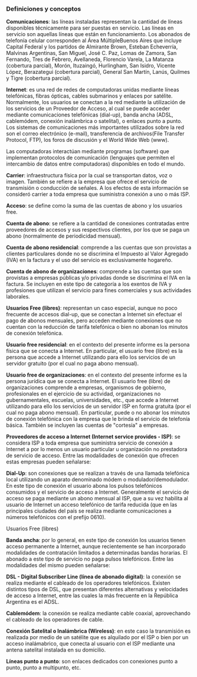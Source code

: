### Definiciones y conceptos

**Comunicaciones**: las líneas instaladas representan la cantidad de líneas disponibles técnicamente para ser puestas en servicio. Las líneas en servicio son aquellas líneas que están en funcionamiento. Los abonados de telefonía celular corresponden al Área MúltipleBuenos Aires que incluye Capital Federal y los partidos de Almirante Brown, Esteban Echeverría, Malvinas Argentinas, San Miguel, José C. Paz, Lomas de Zamora, San Fernando, Tres de Febrero, Avellaneda, Florencio Varela, La Matanza (cobertura parcial), Morón, Ituzaingó, Hurlingham, San Isidro, Vicente López, Berazategui (cobertura parcial), General San Martín, Lanús, Quilmes y Tigre (cobertura parcial).

**Internet**: es una red de redes de computadoras unidas mediante líneas telefónicas, fibras ópticas, cables submarinos y enlaces por satélite. Normalmente, los usuarios se conectan a la red mediante la utilización de los servicios de un Proveedor de Acceso, al cual se puede acceder mediante comunicaciones telefónicas (dial-up), banda ancha (ADSL, cablemódem, conexión inalámbrica o satelital), o enlaces punto a punto. Los sistemas de comunicaciones más importantes utilizados sobre la red son el correo electrónico (e-mail), transferencia de archivos(File Transfer Protocol, FTP), los foros de discusión y el World Wide Web (www).

Las computadoras interactúan mediante programas (software) que implementan protocolos de comunicación (lenguajes que permiten el intercambio de datos entre computadoras) disponibles en todo el mundo.

**Carrier**: infraestructura física por la cual se transportan datos, voz o imagen. También se refiere a la empresa que ofrece el servicio de transmisión o conducción de señales. A los efectos de esta información se consideró carrier a toda empresa que suministra conexión a uno o más ISP.

**Acceso**: se define como la suma de las cuentas de abono y los usuarios free.

**Cuenta de abono**: se refiere a la cantidad de conexiones contratadas entre proveedores de accesos y sus respectivos clientes, por los que se paga un abono (normalmente de periodicidad mensual).

**Cuenta de abono residencial**: comprende a las cuentas que son provistas a clientes particulares donde no se discrimina el Impuesto al Valor Agregado (IVA) en la factura y el uso del servicio es exclusivamente hogareño.

**Cuenta de abono de organizaciones**: comprende a las cuentas que son provistas a empresas públicas y/o privadas donde se discrimina el IVA en la factura. Se incluyen en este tipo de categoría a los exentos de IVA y profesiones que utilizan el servicio para fines comerciales y sus actividades laborales.

**Usuarios Free (libres)**: representan un caso especial, aunque no poco frecuente de accesos dial-up, que se conectan a Internet sin efectuar el pago de abonos mensuales, pero acceden mediante conexiones que no cuentan con la reducción de tarifa telefónica o bien no abonan los minutos de conexión telefónica.

**Usuario free residencial**: en el contexto del presente informe es la persona física que se conecta a Internet. En particular, el usuario free (libre) es la persona que accede a Internet utilizando para ello los servicios de un servidor gratuito (por el cual no paga abono mensual).

**Usuario free de organizaciones**: en el contexto del presente informe es la persona jurídica que se conecta a Internet. El usuario free (libre) de organizaciones comprende a empresas, organismos de gobierno, profesionales en el ejercicio de su actividad, organizaciones no gubernamentales, escuelas, universidades, etc., que accede a Internet utilizando para ello los servicios de un servidor ISP en forma gratuita (por el cual no paga abono mensual). En particular, puede o no abonar los minutos de conexión telefónica con la empresa que le brinda el servicio de telefonía básica. También se incluyen las cuentas de "cortesía" a empresas.

**Proveedores de acceso a Internet (Internet service provides - ISP)**: se considera ISP a toda empresa que suministra servicio de conexión a Internet a por lo menos un usuario particular u organización no prestadora de servicio de acceso. Entre las modalidades de conexión que ofrecen estas empresas pueden señalarse:

**Dial-Up**: son conexiones que se realizan a través de una llamada telefónica local utilizando un aparato denominado módem o modulador/demodulador. En este tipo de conexión el usuario abona los pulsos telefónicos consumidos y el servicio de acceso a Internet. Generalmente el servicio de acceso se paga mediante un abono mensual al ISP, que a su vez habilita al usuario de Internet un acceso telefónico de tarifa reducida (que en las principales ciudades del país se realiza mediante comunicaciones a números telefónicos con el prefijo 0610).

Usuarios Free (libres)

**Banda ancha**: por lo general, en este tipo de conexión los usuarios tienen acceso permanente a Internet, aunque recientemente se han incorporado modalidades de contratación limitados a determinadas bandas horarias. El abonado a este tipo de servicio no paga pulsos telefónicos. Entre las modalidades del mismo pueden señalarse:

**DSL - Digital Subscriber Line (línea de abonado digital)**: la conexión se realiza mediante el cableado de los operadores telefónicos. Existen distintos tipos de DSL, que presentan diferentes alternativas y velocidades de acceso a Internet, entre las cuales la más frecuente en la República Argentina es el ADSL.

**Cablemódem**: la conexión se realiza mediante cable coaxial, aprovechando el cableado de los operadores de cable.

**Conexión Satelital o Inalámbrica (Wireless)**: en este caso la transmisión es realizada por medio de un satélite que es alquilado por el ISP o bien por un acceso inalámabrico, que conecta al usuario con el ISP mediante una antena satelital instalada en su domicilio.

**Líneas punto a punto**: son enlaces dedicados con conexiones punto a punto, punto a multipunto, etc.
